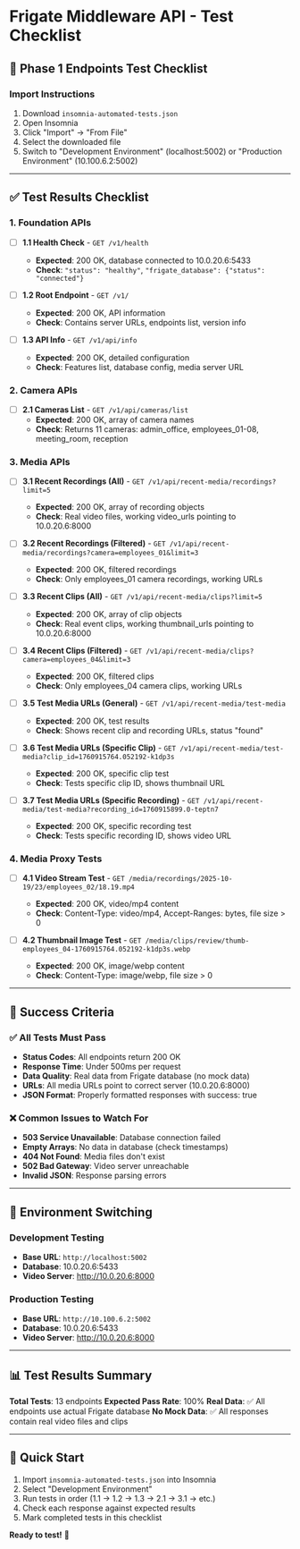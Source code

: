 # Frigate Middleware API - Test Checklist

## 🧪 Phase 1 Endpoints Test Checklist

### Import Instructions
1. Download `insomnia-automated-tests.json`
2. Open Insomnia
3. Click "Import" → "From File"
4. Select the downloaded file
5. Switch to "Development Environment" (localhost:5002) or "Production Environment" (10.100.6.2:5002)

---

## ✅ Test Results Checklist

### 1. Foundation APIs

- [ ] **1.1 Health Check** - `GET /v1/health`
  - **Expected**: 200 OK, database connected to 10.0.20.6:5433
  - **Check**: `"status": "healthy"`, `"frigate_database": {"status": "connected"}`

- [ ] **1.2 Root Endpoint** - `GET /v1/`
  - **Expected**: 200 OK, API information
  - **Check**: Contains server URLs, endpoints list, version info

- [ ] **1.3 API Info** - `GET /v1/api/info`
  - **Expected**: 200 OK, detailed configuration
  - **Check**: Features list, database config, media server URL

### 2. Camera APIs

- [ ] **2.1 Cameras List** - `GET /v1/api/cameras/list`
  - **Expected**: 200 OK, array of camera names
  - **Check**: Returns 11 cameras: admin_office, employees_01-08, meeting_room, reception

### 3. Media APIs

- [ ] **3.1 Recent Recordings (All)** - `GET /v1/api/recent-media/recordings?limit=5`
  - **Expected**: 200 OK, array of recording objects
  - **Check**: Real video files, working video_urls pointing to 10.0.20.6:8000

- [ ] **3.2 Recent Recordings (Filtered)** - `GET /v1/api/recent-media/recordings?camera=employees_01&limit=3`
  - **Expected**: 200 OK, filtered recordings
  - **Check**: Only employees_01 camera recordings, working URLs

- [ ] **3.3 Recent Clips (All)** - `GET /v1/api/recent-media/clips?limit=5`
  - **Expected**: 200 OK, array of clip objects
  - **Check**: Real event clips, working thumbnail_urls pointing to 10.0.20.6:8000

- [ ] **3.4 Recent Clips (Filtered)** - `GET /v1/api/recent-media/clips?camera=employees_04&limit=3`
  - **Expected**: 200 OK, filtered clips
  - **Check**: Only employees_04 camera clips, working URLs

- [ ] **3.5 Test Media URLs (General)** - `GET /v1/api/recent-media/test-media`
  - **Expected**: 200 OK, test results
  - **Check**: Shows recent clip and recording URLs, status "found"

- [ ] **3.6 Test Media URLs (Specific Clip)** - `GET /v1/api/recent-media/test-media?clip_id=1760915764.052192-k1dp3s`
  - **Expected**: 200 OK, specific clip test
  - **Check**: Tests specific clip ID, shows thumbnail URL

- [ ] **3.7 Test Media URLs (Specific Recording)** - `GET /v1/api/recent-media/test-media?recording_id=1760915899.0-teptn7`
  - **Expected**: 200 OK, specific recording test
  - **Check**: Tests specific recording ID, shows video URL

### 4. Media Proxy Tests

- [ ] **4.1 Video Stream Test** - `GET /media/recordings/2025-10-19/23/employees_02/18.19.mp4`
  - **Expected**: 200 OK, video/mp4 content
  - **Check**: Content-Type: video/mp4, Accept-Ranges: bytes, file size > 0

- [ ] **4.2 Thumbnail Image Test** - `GET /media/clips/review/thumb-employees_04-1760915764.052192-k1dp3s.webp`
  - **Expected**: 200 OK, image/webp content
  - **Check**: Content-Type: image/webp, file size > 0

---

## 🎯 Success Criteria

### ✅ All Tests Must Pass
- **Status Codes**: All endpoints return 200 OK
- **Response Time**: Under 500ms per request
- **Data Quality**: Real data from Frigate database (no mock data)
- **URLs**: All media URLs point to correct server (10.0.20.6:8000)
- **JSON Format**: Properly formatted responses with success: true

### ❌ Common Issues to Watch For
- **503 Service Unavailable**: Database connection failed
- **Empty Arrays**: No data in database (check timestamps)
- **404 Not Found**: Media files don't exist
- **502 Bad Gateway**: Video server unreachable
- **Invalid JSON**: Response parsing errors

---

## 🔧 Environment Switching

### Development Testing
- **Base URL**: `http://localhost:5002`
- **Database**: 10.0.20.6:5433
- **Video Server**: http://10.0.20.6:8000

### Production Testing
- **Base URL**: `http://10.100.6.2:5002`
- **Database**: 10.0.20.6:5433
- **Video Server**: http://10.0.20.6:8000

---

## 📊 Test Results Summary

**Total Tests**: 13 endpoints
**Expected Pass Rate**: 100%
**Real Data**: ✅ All endpoints use actual Frigate database
**No Mock Data**: ✅ All responses contain real video files and clips

---

## 🚀 Quick Start

1. Import `insomnia-automated-tests.json` into Insomnia
2. Select "Development Environment"
3. Run tests in order (1.1 → 1.2 → 1.3 → 2.1 → 3.1 → etc.)
4. Check each response against expected results
5. Mark completed tests in this checklist

**Ready to test!** 🎉
